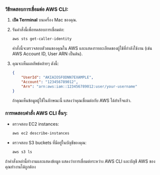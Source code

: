 ### วิธีทดสอบการเชื่อมต่อ AWS CLI:

1. **เปิด Terminal** บนเครื่อง Mac ของคุณ.
   
2. รันคำสั่งนี้เพื่อทดสอบการเชื่อมต่อ:
   ```bash
   aws sts get-caller-identity
   ```

   คำสั่งนี้จะตรวจสอบตัวตนของคุณใน AWS และแสดงรายละเอียดของผู้ใช้ที่กำลังใช้งาน (เช่น AWS Account ID, User ARN เป็นต้น).

3. คุณจะเห็นผลลัพธ์คล้ายๆ ดังนี้:
   ```json
   {
       "UserId": "AKIAIOSFODNN7EXAMPLE",
       "Account": "123456789012",
       "Arn": "arn:aws:iam::123456789012:user/your-username"
   }
   ```

   ถ้าคุณเห็นข้อมูลผู้ใช้ในลักษณะนี้ แสดงว่าคุณเชื่อมต่อกับ AWS ได้สำเร็จแล้ว.

### การทดสอบคำสั่ง AWS CLI อื่นๆ:
- ตรวจสอบ EC2 instances:
   ```bash
   aws ec2 describe-instances
   ```

- ตรวจสอบ S3 buckets ที่มีอยู่ในบัญชีของคุณ:
   ```bash
   aws s3 ls
   ```

ถ้าคำสั่งเหล่านี้ทำงานและแสดงข้อมูล แสดงว่าการเชื่อมต่อระหว่าง AWS CLI และบัญชี AWS ของคุณทำงานได้ถูกต้อง
